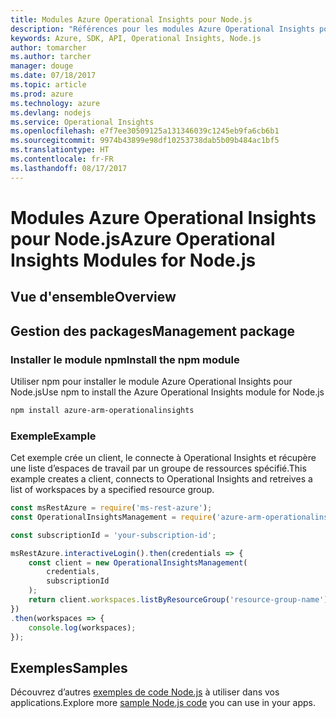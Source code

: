 ```yaml
---
title: Modules Azure Operational Insights pour Node.js
description: "Références pour les modules Azure Operational Insights pour Node.js"
keywords: Azure, SDK, API, Operational Insights, Node.js
author: tomarcher
ms.author: tarcher
manager: douge
ms.date: 07/18/2017
ms.topic: article
ms.prod: azure
ms.technology: azure
ms.devlang: nodejs
ms.service: Operational Insights
ms.openlocfilehash: e7f7ee30509125a131346039c1245eb9fa6cb6b1
ms.sourcegitcommit: 9974b43899e98df10253738dab5b09b484ac1bf5
ms.translationtype: HT
ms.contentlocale: fr-FR
ms.lasthandoff: 08/17/2017
---
```

# <a name="azure-operational-insights-modules-for-nodejs"></a><span data-ttu-id="34913-104">Modules Azure Operational Insights pour Node.js</span><span class="sxs-lookup"><span data-stu-id="34913-104">Azure Operational Insights Modules for Node.js</span></span>

## <a name="overview"></a><span data-ttu-id="34913-105">Vue d'ensemble</span><span class="sxs-lookup"><span data-stu-id="34913-105">Overview</span></span>

## <a name="management-package"></a><span data-ttu-id="34913-106">Gestion des packages</span><span class="sxs-lookup"><span data-stu-id="34913-106">Management package</span></span>

### <a name="install-the-npm-module"></a><span data-ttu-id="34913-107">Installer le module npm</span><span class="sxs-lookup"><span data-stu-id="34913-107">Install the npm module</span></span>

<span data-ttu-id="34913-108">Utiliser npm pour installer le module Azure Operational Insights pour Node.js</span><span class="sxs-lookup"><span data-stu-id="34913-108">Use npm to install the Azure Operational Insights module for Node.js</span></span>

```bash
npm install azure-arm-operationalinsights
```

### <a name="example"></a><span data-ttu-id="34913-109">Exemple</span><span class="sxs-lookup"><span data-stu-id="34913-109">Example</span></span> 

<span data-ttu-id="34913-110">Cet exemple crée un client, le connecte à Operational Insights et récupère une liste d’espaces de travail par un groupe de ressources spécifié.</span><span class="sxs-lookup"><span data-stu-id="34913-110">This example creates a client, connects to Operational Insights and retreives a list of workspaces by a specified resource group.</span></span>

```javascript
const msRestAzure = require('ms-rest-azure');
const OperationalInsightsManagement = require('azure-arm-operationalinsights');

const subscriptionId = 'your-subscription-id';

msRestAzure.interactiveLogin().then(credentials => {
    const client = new OperationalInsightsManagement(
        credentials,
        subscriptionId
    );
    return client.workspaces.listByResourceGroup('resource-group-name');
})
.then(workspaces => {
    console.log(workspaces);
});
``` 

## <a name="samples"></a><span data-ttu-id="34913-111">Exemples</span><span class="sxs-lookup"><span data-stu-id="34913-111">Samples</span></span>

<span data-ttu-id="34913-112">Découvrez d’autres [exemples de code Node.js](https://azure.microsoft.com/resources/samples/?platform=nodejs) à utiliser dans vos applications.</span><span class="sxs-lookup"><span data-stu-id="34913-112">Explore more [sample Node.js code](https://azure.microsoft.com/resources/samples/?platform=nodejs) you can use in your apps.</span></span>
